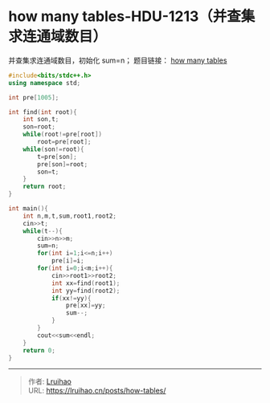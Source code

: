 # how many tables-HDU-1213（并查集求连通域数目）


并查集求连通域数目，初始化 sum=n；
题目链接： [how many tables](http://acm.hdu.edu.cn/showproblem.php?pid=1213)

<!--more-->

```cpp
#include<bits/stdc++.h>
using namespace std;

int pre[1005];

int find(int root){
    int son,t;
    son=root;
    while(root!=pre[root])
        root=pre[root];
    while(son!=root){
        t=pre[son];
        pre[son]=root;
        son=t;
    }
    return root;
}

int main(){
    int n,m,t,sum,root1,root2;
    cin>>t;
    while(t--){
        cin>>n>>m;
        sum=n;
        for(int i=1;i<=n;i++)
            pre[i]=i;
        for(int i=0;i<m;i++){
            cin>>root1>>root2;
            int xx=find(root1);
            int yy=find(root2);
            if(xx!=yy){
                pre[xx]=yy;
                sum--;
            }
        }
        cout<<sum<<endl;
    }
	return 0;
}

```

---

> 作者: [Lruihao](https://github.com/Lruihao)  
> URL: https://lruihao.cn/posts/how-tables/  

